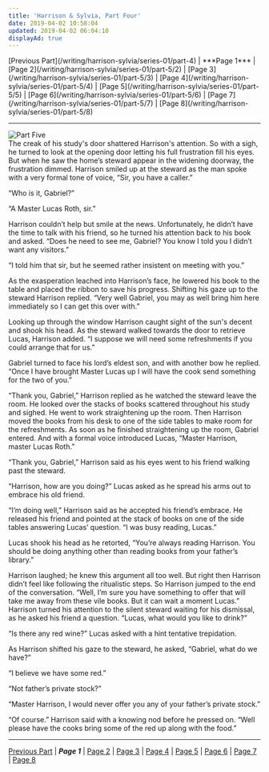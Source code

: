 ```yaml
---
title: 'Harrison & Sylvia, Part Four'
date: 2019-04-02 10:58:04
updated: 2019-04-02 06:04:10
displayAd: true
---
```

<p class="center">[Previous Part](/writing/harrison-sylvia/series-01/part-4) | <span class="current-page">***Page 1***</span> | [Page 2](/writing/harrison-sylvia/series-01/part-5/2) | [Page 3](/writing/harrison-sylvia/series-01/part-5/3) | [Page 4](/writing/harrison-sylvia/series-01/part-5/4) | [Page 5](/writing/harrison-sylvia/series-01/part-5/5) | [Page 6](/writing/harrison-sylvia/series-01/part-5/6) | [Page 7](/writing/harrison-sylvia/series-01/part-5/7) | [Page 8](/writing/harrison-sylvia/series-01/part-5/8) </p><hr class="clear-both center-fade"/><div class="embedded-image-left"><img src="/writing/harrison-sylvia/series-01/part-5/hs105.jpg" alt="Part Five" style="max-height: 275px;"/></div>The creak of his study's door shattered Harrison's attention. So with a sigh, he turned to look at the opening door letting his full frustration fill his eyes. But when he saw the home’s steward appear in the widening doorway, the frustration dimmed. Harrison smiled up at the steward as the man spoke with a very formal tone of voice, “Sir, you have a caller.”

“Who is it, Gabriel?”

“A Master Lucas Roth, sir.”

Harrison couldn’t help but smile at the news. Unfortunately, he didn’t have the time to talk with his friend, so he turned his attention back to his book and asked. “Does he need to see me, Gabriel? You know I told you I didn’t want any visitors.”

“I told him that sir, but he seemed rather insistent on meeting with you.”

As the exasperation leached into Harrison’s face, he lowered his book to the table and placed the ribbon to save his progress. Shifting his gaze up to the steward Harrison replied. “Very well Gabriel, you may as well bring him here immediately so I can get this over with.” 

Looking up through the window Harrison caught sight of the sun's decent and shook his head. As the steward walked towards the door to retrieve Lucas, Harrison added. “I suppose we will need some refreshments if you could arrange that for us.”

Gabriel turned to face his lord’s eldest son, and with another bow he replied. “Once I have brought Master Lucas up I will have the cook send something for the two of you.”

“Thank you, Gabriel,” Harrison replied as he watched the steward leave the room. He looked over the stacks of books scattered throughout his study and sighed. He went to work straightening up the room. Then Harrison moved the books from his desk to one of the side tables to make room for the refreshments. As soon as he finished straightening up the room, Gabriel entered. And with a formal voice introduced Lucas, “Master Harrison, master Lucas Roth.”

“Thank you, Gabriel,” Harrison said as his eyes went to his friend walking past the steward.

“Harrison, how are you doing?” Lucas asked as he spread his arms out to embrace his old friend.

“I’m doing well,” Harrison said as he accepted his friend’s embrace. He released his friend and pointed at the stack of books on one of the side tables answering Lucas’ question. “I was busy reading, Lucas.”

Lucas shook his head as he retorted, “You’re always reading Harrison. You should be doing anything other than reading books from your father’s library.”

Harrison laughed; he knew this argument all too well. But right then Harrison didn’t feel like following the ritualistic steps. So Harrison jumped to the end of the conversation. “Well, I’m sure you have something to offer that will take me away from these vile books. But it can wait a moment Lucas.” Harrison turned his attention to the silent steward waiting for his dismissal, as he asked his friend a question. “Lucas, what would you like to drink?”

“Is there any red wine?” Lucas asked with a hint tentative trepidation.

As Harrison shifted his gaze to the steward, he asked, “Gabriel, what do we have?”

“I believe we have some red.”

“Not father’s private stock?”

“Master Harrison, I would never offer you any of your father’s private stock.”

“Of course.” Harrison said with a knowing nod before he pressed on. “Well please have the cooks bring some of the red up along with the food.”<hr class="clear-both center-fade"/><p class="center">[Previous Part](/writing/harrison-sylvia/series-01/part-4) | <span class="current-page">***Page 1***</span> | [Page 2](/writing/harrison-sylvia/series-01/part-5/2) | [Page 3](/writing/harrison-sylvia/series-01/part-5/3) | [Page 4](/writing/harrison-sylvia/series-01/part-5/4) | [Page 5](/writing/harrison-sylvia/series-01/part-5/5) | [Page 6](/writing/harrison-sylvia/series-01/part-5/6) | [Page 7](/writing/harrison-sylvia/series-01/part-5/7) | [Page 8](/writing/harrison-sylvia/series-01/part-5/8) </p>